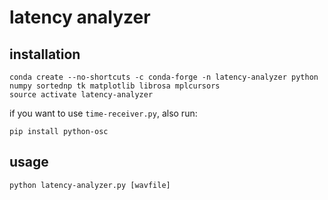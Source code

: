 # latency analyzer

## installation

```
conda create --no-shortcuts -c conda-forge -n latency-analyzer python numpy sortednp tk matplotlib librosa mplcursors
source activate latency-analyzer
```

if you want to use `time-receiver.py`, also run:

```
pip install python-osc
```

## usage

```
python latency-analyzer.py [wavfile]
```
